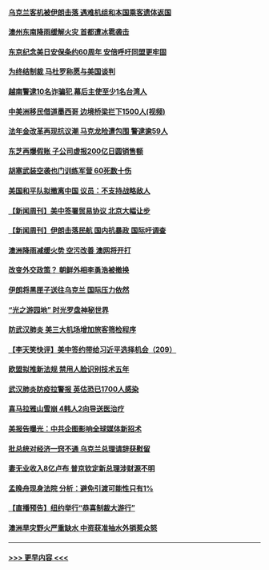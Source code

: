 #### [乌克兰客机被伊朗击落 遇难机组和本国乘客遗体返国](../pages/prog202/a102756182.md?t=01200211) 
#### [澳州东南降雨缓解火灾 首都遭冰雹袭击](../pages/prog202/a102756172.md?t=01200211) 
#### [东京纪念美日安保条约60周年 安倍呼吁同盟更牢固](../pages/prog202/a102756150.md?t=01200211) 
#### [为终结制裁 马杜罗称愿与美国谈判](../pages/prog202/a102756060.md?t=01200211) 
#### [越南警逮10名诈骗犯 幕后主使至少1名台湾人](../pages/prog202/a102756030.md?t=01200211) 
#### [中美洲移民借道墨西哥 边境桥梁拦下1500人(视频)](../pages/prog202/a102756017.md?t=01200211) 
#### [法年金改革再现抗议潮 马克龙险遭包围 警逮逾59人](../pages/prog202/a102755953.md?t=01200211) 
#### [东芝再爆假账 子公司虚报200亿日圆销售额](../pages/prog202/a102755949.md?t=01200211) 
#### [胡塞武装空袭也门训练军营 60死数十伤](../pages/prog202/a102755921.md?t=01200211) 
#### [美国和平队拟撤离中国 议员：不支持战略敌人](../pages/prog202/a102755896.md?t=01200211) 
#### [【新闻周刊】美中签署贸易协议  北京大幅让步](../pages/prog202/a102755893.md?t=01200211) 
#### [【新闻周刊】伊朗击落民航 国内抗暴政 国际吁调查](../pages/prog202/a102755773.md?t=01200211) 
#### [澳洲降雨减缓火势 空污改善 澳网将开打](../pages/prog202/a102755661.md?t=01200211) 
#### [改变外交政策？ 朝鲜外相李勇浩被撤换](../pages/prog202/a102755817.md?t=01200211) 
#### [伊朗将黑匣子送往乌克兰 国际压力依然](../pages/prog202/a102755784.md?t=01200211) 
#### [“光之游园地” 时光罗盘神秘世界](../pages/prog202/a102755744.md?t=01200211) 
#### [防武汉肺炎 美三大机场增加旅客筛检程序](../pages/prog202/a102755752.md?t=01200211) 
#### [【李天笑快评】美中签约带给习近平选择机会（209）](../pages/prog202/a102755709.md?t=01200211) 
#### [欧盟拟推新法规  禁用人脸识别技术五年](../pages/prog202/a102755658.md?t=01200211) 
#### [武汉肺炎防疫拉警报 英估恐已1700人感染](../pages/prog202/a102755639.md?t=01200211) 
#### [喜马拉雅山雪崩 4韩人2向导送医治疗](../pages/prog202/a102755429.md?t=01200211) 
#### [美报告曝光：中共企图影响全球媒体新招术](../pages/prog202/a102755535.md?t=01200211) 
#### [批总统对经济一窍不通 乌克兰总理请辞获慰留](../pages/prog202/a102755361.md?t=01200211) 
#### [妻无业收入8亿卢布 普京钦定新总理涉财源不明](../pages/prog202/a102755310.md?t=01200211) 
#### [孟晚舟现身法院 分析：避免引渡可能性只有1%](../pages/prog202/a102755286.md?t=01200211) 
#### [【直播预告】纽约举行“恭喜制裁大游行”](../pages/prog202/a102755308.md?t=01200211) 
#### [澳洲旱灾野火严重缺水 中资获准抽水外销惹众怒](../pages/prog202/a102755285.md?t=01200211) 

----
#### [ >>> 更早内容 <<< ](../indexes/prog202-earlier.md)
